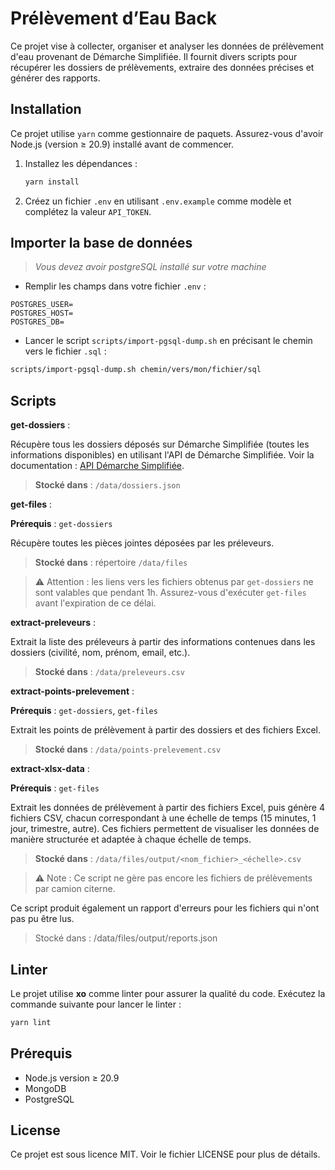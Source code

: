 # Prélèvement d’Eau Back

Ce projet vise à collecter, organiser et analyser les données de prélèvement d'eau provenant de Démarche Simplifiée. Il fournit divers scripts pour récupérer les dossiers de prélèvements, extraire des données précises et générer des rapports.

## Installation

Ce projet utilise `yarn` comme gestionnaire de paquets. Assurez-vous d'avoir Node.js (version ≥ 20.9) installé avant de commencer.

1. Installez les dépendances :

   ```bash
   yarn install
   ```

2. Créez un fichier `.env` en utilisant `.env.example` comme modèle et complétez la valeur `API_TOKEN`.

## Importer la base de données

>_Vous devez avoir postgreSQL installé sur votre machine_

- Remplir les champs dans votre fichier `.env` :

```.env
POSTGRES_USER=
POSTGRES_HOST=
POSTGRES_DB=
```

- Lancer le script `scripts/import-pgsql-dump.sh` en précisant le chemin vers le fichier `.sql` :
```bash
scripts/import-pgsql-dump.sh chemin/vers/mon/fichier/sql
```

## Scripts

**get-dossiers** :

Récupère tous les dossiers déposés sur Démarche Simplifiée (toutes les informations disponibles) en utilisant l'API de Démarche Simplifiée. Voir la documentation : [API Démarche Simplifiée](https://doc.demarches-simplifiees.fr/~gitbook/pdf).

> **Stocké dans** : `/data/dossiers.json`

**get-files** :

**Prérequis** : `get-dossiers`

Récupère toutes les pièces jointes déposées par les préleveurs.

> **Stocké dans** : répertoire `/data/files`

> ⚠️ Attention : les liens vers les fichiers obtenus par `get-dossiers` ne sont valables que pendant 1h. Assurez-vous d'exécuter `get-files` avant l'expiration de ce délai.

**extract-preleveurs** :

Extrait la liste des préleveurs à partir des informations contenues dans les dossiers (civilité, nom, prénom, email, etc.).

> **Stocké dans** : `/data/preleveurs.csv`

**extract-points-prelevement** :

**Prérequis** : `get-dossiers`, `get-files`

Extrait les points de prélèvement à partir des dossiers et des fichiers Excel.

> **Stocké dans** : `/data/points-prelevement.csv`

**extract-xlsx-data** :

**Prérequis** : `get-files`

Extrait les données de prélèvement à partir des fichiers Excel, puis génère 4 fichiers CSV, chacun correspondant à une échelle de temps (15 minutes, 1 jour, trimestre, autre). Ces fichiers permettent de visualiser les données de manière structurée et adaptée à chaque échelle de temps.

> **Stocké dans** : `/data/files/output/<nom_fichier>_<échelle>.csv`

> ⚠️ Note : Ce script ne gère pas encore les fichiers de prélèvements par camion citerne.

Ce script produit également un rapport d'erreurs pour les fichiers qui n'ont pas pu être lus.

> Stocké dans : /data/files/output/reports.json

## Linter

Le projet utilise **xo** comme linter pour assurer la qualité du code. Exécutez la commande suivante pour lancer le linter :

```bash
yarn lint
```

## Prérequis

- Node.js version ≥ 20.9
- MongoDB
- PostgreSQL

## License

Ce projet est sous licence MIT. Voir le fichier LICENSE pour plus de détails.

